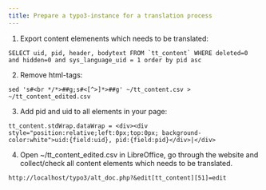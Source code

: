 ```yaml
---
title: Prepare a typo3-instance for a translation process
---
```


1. Export content elemenents which needs to be translated:
  ```
  SELECT uid, pid, header, bodytext FROM `tt_content` WHERE deleted=0 and hidden=0 and sys_language_uid = 1 order by pid asc
  ```
2. Remove html-tags:
  ```
  sed 's#<br */*>##g;s#<[^>]*>##g' ~/tt_content.csv > ~/tt_content_edited.csv
  ```
3. Add pid and uid to all elements in your page:
  ```
  tt_content.stdWrap.dataWrap = <div><div style="position:relative;left:0px;top:0px; background-color:white">uid:{field:uid}, pid:{field:pid}</div>|</div>
  ```
4. Open ~/tt_content_edited.csv in LibreOffice, go through the website and collect/check all content elements which needs to be translated. 


```
http://localhost/typo3/alt_doc.php?&edit[tt_content][51]=edit
```
